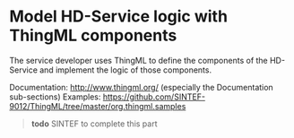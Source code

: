 # Model HD-Service logic with ThingML components

The service developer uses ThingML to define the components of the HD-Service and implement the logic of those components.

Documentation: http://www.thingml.org/ (especially the Documentation sub-sections)
Examples: https://github.com/SINTEF-9012/ThingML/tree/master/org.thingml.samples

> **todo** SINTEF to complete this part
